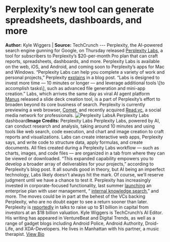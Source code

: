 # Perplexity’s new tool can generate spreadsheets, dashboards, and more
**Author:** Kyle Wiggers | **Source:** TechCrunch
--- Perplexity, the AI-powered search engine gunning for Google, on Thursday released [Perplexity Labs](https://www.perplexity.ai/hub/blog/introducing-perplexity-labs), a tool for subscribers to Perplexity’s $20-per-month Pro plan that can craft reports, spreadsheets, dashboards, and more.
Perplexity Labs is available on the web, iOS, and Android, and coming soon to Perplexity’s apps for Mac and Windows.
“Perplexity Labs can help you complete a variety of work and personal projects,” Perplexity [explains](https://www.perplexity.ai/hub/blog/introducing-perplexity-labs) in a blog post. “Labs is designed to invest more time — 10 minutes or longer — and leverage additional tools \\[to accomplish tasks\\], such as advanced file generation and mini-app creation.”
Labs, which arrives the same day as viral AI agent platform [Manus](https://techcrunch.com/2025/03/09/manus-probably-isnt-chinas-second-deepseek-moment/) released a slide deck creation tool, is a part of Perplexity’s effort to broaden beyond its core business of search. Perplexity is currently previewing a web browser, [Comet](https://techcrunch.com/2025/02/24/perplexity-teases-a-web-browser-called-comet/), and recently acquired [Read.vc](https://techcrunch.com/2025/01/17/perplexity-acquires-read-cv-a-social-media-platform-for-professionals/), a social media network for professionals.
![Perplexity Labs](https://techcrunch.com/wp-content/uploads/2025/05/UO7BKxTmkhrnaYuvTqy3FPx5KE-1.avif?w=680)A Perplexity Labs dashboard**Image Credits:** Perplexity Labs
Perplexity Labs, powered by AI, can conduct research and analysis, taking around 10 minutes and using tools like web search, code execution, and chart and image creation to craft reports and visualizations. Labs can create interactive web apps, Perplexity says, and write code to structure data, apply formulas, and create documents.
All files created during a Perplexity Labs workflow — such as charts, images, and code files — are organized in a tab from where they can be viewed or downloaded. “This expanded capability empowers you to develop a broader array of deliverables for your projects,” according to Perplexity’s blog post.
It all sounds good in theory, but AI being an imperfect technology, Labs likely doesn’t always hit the mark. Of course, we’ll reserve judgment until we have a chance to test it.
Perplexity has increasingly invested in corporate-focused functionality, last summer [launching](https://www.perplexity.ai/hub/blog/perplexity-launches-enterprise-pro) an enterprise plan with user management, “ [internal knowledge search](https://the-decoder.com/perplexity-introduces-internal-knowledge-search-for-companies/#:~:text=Perplexity%2C%20the%20AI%2Dpowered%20search,potentially%20speeding%20up%20information%20retrieval.),” and more. The moves could be in part at the behest of the VCs backing Perplexity, who are no doubt eager to see a return sooner than later. Perplexity is [reportedly](https://techcrunch.com/2025/03/20/perplexity-is-reportedly-in-talks-to-raise-up-to-1b-at-an-18b-valuation/) in talks to raise up to $1 billion in capital from investors at an $18 billion valuation.
Kyle Wiggers is TechCrunch’s AI Editor. His writing has appeared in VentureBeat and Digital Trends, as well as a range of gadget blogs including Android Police, Android Authority, Droid-Life, and XDA-Developers. He lives in Manhattan with his partner, a music therapist.
[View Bio](https://techcrunch.com/author/kyle-wiggers/)